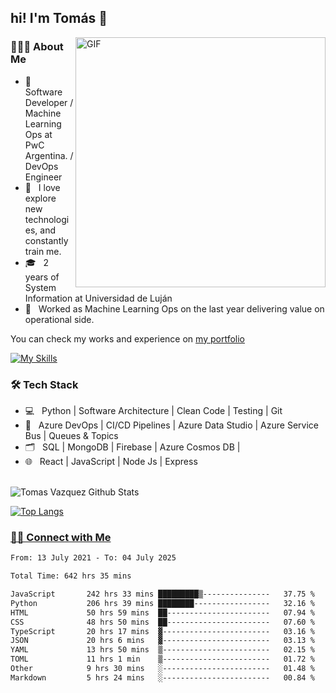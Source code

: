 <h2> hi! I'm Tomás 👋</h2>
<img align="right" alt="GIF" src="https://media1.giphy.com/media/TfelnmQ8VU3K/giphy.gif" width="400"/>

<h3> 👨🏻‍💻 About Me </h3>

- 🔭 &nbsp; Software Developer / Machine Learning Ops at PwC Argentina. / DevOps Engineer
- 🤔 &nbsp; I love explore new technologies, and constantly train me.
- 🎓 &nbsp; 2 years of System Information at Universidad de Luján 
- 💼 &nbsp; Worked as Machine Learning Ops on the last year delivering value on operational side.


You can check my works and experience on <a href = 'https://tomasvazquez.web.app'>my portfolio</a>

[![My Skills](https://skillicons.dev/icons?i=python,fastapi,git,docker,firebase,mongodb,azure,js,postman,jenkins,bash,linux)](https://skillicons.dev)
<p align="center"> 
<h3>🛠 Tech Stack</h3>

- 💻 &nbsp; Python | Software Architecture | Clean Code | Testing | Git
- 🔧 &nbsp; Azure DevOps | CI/CD Pipelines | Azure Data Studio | Azure Service Bus | Queues & Topics
- 🗂️ &nbsp; SQL | MongoDB | Firebase | Azure Cosmos DB | 
- 🌐 &nbsp; React | JavaScript | Node Js | Express 

<br>

<img align="center" src='https://github-readme-stats.vercel.app/api?username=vazqueztomas&&show_icons=true&title_color=#1f619c&icon_color=bb2acf&text_color=daf7dc&bg_color=#1f619c%22' alt="Tomas Vazquez Github Stats">

</br>


[![Top Langs](https://github-readme-stats.vercel.app/api/top-langs/?username=vazqueztomas)](https://github.com/vazqueztomas/github-readme-stats)
<br>


<h3> <a href = "https://www.linkedin.com/in/tomasvazquez21/" target = "_blank" rel="noopener noreferrer">🤝🏻 Connect with Me </a></h3>

<!--START_SECTION:waka-->

```txt
From: 13 July 2021 - To: 04 July 2025

Total Time: 642 hrs 35 mins

JavaScript       242 hrs 33 mins █████████▒---------------   37.75 %
Python           206 hrs 39 mins ████████-----------------   32.16 %
HTML             50 hrs 59 mins  ██-----------------------   07.94 %
CSS              48 hrs 50 mins  ██-----------------------   07.60 %
TypeScript       20 hrs 17 mins  ▓------------------------   03.16 %
JSON             20 hrs 6 mins   ▓------------------------   03.13 %
YAML             13 hrs 50 mins  ▒------------------------   02.15 %
TOML             11 hrs 1 min    ▒------------------------   01.72 %
Other            9 hrs 30 mins   ░------------------------   01.48 %
Markdown         5 hrs 24 mins   ░------------------------   00.84 %
```

<!--END_SECTION:waka-->
<br>

